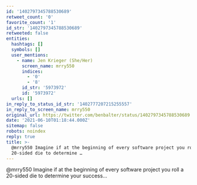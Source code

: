 ```yaml
---
id: '1402797345788530689'
retweet_count: '0'
favorite_count: '1'
id_str: '1402797345788530689'
retweeted: false
entities:
  hashtags: []
  symbols: []
  user_mentions:
    - name: Jen Krieger (She/Her)
      screen_name: mrry550
      indices:
        - '0'
        - '8'
      id_str: '5973972'
      id: '5973972'
  urls: []
in_reply_to_status_id_str: '1402777207215255557'
in_reply_to_screen_name: mrry550
original_url: https://twitter.com/benbalter/status/1402797345788530689
date: '2021-06-10T01:18:44.000Z'
sitemap: false
robots: noindex
reply: true
title: >-
  @mrry550 Imagine if at the beginning of every software project you roll a
  20-sided die to determine …
---
```


@mrry550 Imagine if at the beginning of every software project you roll a 20-sided die to determine your success…